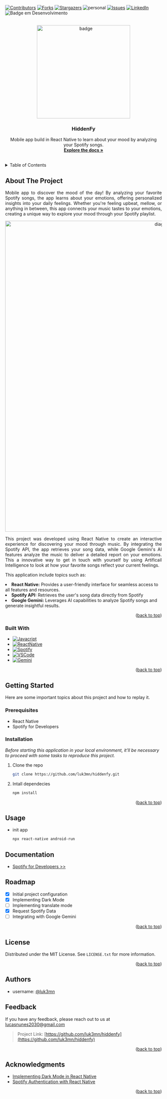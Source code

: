 [![Contributors][contributors-shield]][contributors-url]
[![Forks][forks-shield]][forks-url]
[![Stargazers][stars-shield]][stars-url]
![personal][personal-shield]
[![Issues][issues-shield]][issues-url]
[![LinkedIn][linkedin-shield]][linkedin-url]
![Badge em Desenvolvimento](https://img.shields.io/static/v1?label=STATUS&message=Finished&color=GREEN&style=for-the-badge)

<!-- ![image](soft%20(1).png) -->



<!-- PROJECT LOGO -->
<br />
<div align="center">
    <img width="300" src="assets/" alt="badge"/>
    <h3 align="center">HiddenFy</h3>

  <p align="center">
    Mobile app build in React Native to learn about your mood by analyzing your Spotify songs.
    <br />
    <a href="https://github.com/luk3mn/hiddenfy/README.md"><strong>Explore the docs »</strong></a>
    <br />
    <br />
  </p>
</div>



<!-- TABLE OF CONTENTS -->
<details>
  <summary>Table of Contents</summary>
  <ol>
    <li>
      <a href="#about-the-project">About The Project</a>
      <ul>
        <li><a href="#built-with">Built With</a></li>
      </ul>
    </li>
    <li>
      <a href="#getting-started">Getting Started</a>
      <ul>
        <li><a href="#prerequisites">Prerequisites</a></li>
        <li><a href="#installation">Installation</a></li>
      </ul>
    </li>
    <li><a href="#usage">Usage</a></li>
    <li><a href="#documentation">Documentation</a></li>
    <li><a href="#roadmap">Roadmap</a></li>
    <li><a href="#license">License</a></li>
    <li><a href="#authors">Authors</a></li>
    <li><a href="#feedback">Feedback</a></li>
    <li><a href="#acknowledgments">Acknowledgments</a></li>
  </ol>
</details>



<!-- ABOUT THE PROJECT -->
## About The Project
<!-- IMAGE (OPCIONAL) -->

<p align="justify">
Mobile app to discover the mood of the day! By analyzing your favorite Spotify songs, the app learns about your emotions, offering personalized insights into your daily feelings. Whether you're feeling upbeat, mellow, or anything in between, this app connects your music tastes to your emotions, creating a unique way to explore your mood through your Spotify playlist.
</p> 

<div align="center">
    <img width=1000 src="assets/diagram.png" alt="diagram"/>
</div>

<p align="justify">
This project was developed using React Native to create an interactive experience for discovering your mood through music. By integrating the Spotify API, the app retrieves your song data, while Google Gemini's AI features analyze the music to deliver a detailed report on your emotions. This a innovative way to get in touch with yourself by using Artificail Intelligence to look at how your favorite songs reflect your current feelings. 
</p>

<p align="justify">
This application include topics such as:
</p>

<li><b>React Native:</b> Provides a user-friendly interface for seamless access to all features and resources.</li>  
<li><b>Spotify API:</b> Retrieves the user's song data directly from Spotify</li>  
<li><b>Google Gemini:</b> Leverages AI capabilities to analyze Spotify songs and generate insightful results.</li>  


<p align="right">(<a href="#hiddenfy">back to top</a>)</p>

### Built With

* [![Javacript][Javacript]][Javacript-url]
* [![ReactNative][ReactNative]][ReactNative-url]
* [![Spotify][Spotify]][Spotify-url]
* [![VSCode][VSCode]][VSCode-url]
* [![Gemini][Gemini]][Gemini-url]

<p align="right">(<a href="#hiddenfy">back to top</a>)</p>



<!-- GETTING STARTED -->
## Getting Started

Here are some important topics about this project and how to replay it.

### Prerequisites

* React Native
* Spotify for Developers

### Installation

_Before starting this application in your local environment, it'll be necessary to proceed with some tasks to reproduce this project._

1. Clone the repo
   ```sh
   git clone https://github.com/luk3mn/hiddenfy.git
   ```
2. Intall dependecies 
   ```sh
   npm install
   ```

<p align="right">(<a href="#hiddenfy">back to top</a>)</p>



<!-- USAGE EXAMPLES -->
## Usage

- init app
   ```sh
   npx react-native android-run
   ```
<!-- Documentation -->
## Documentation
- [Spotify for Developers >> ](https://developer.spotify.com/)


<!-- ROADMAP -->
## Roadmap
- [x] Initial project configuration
- [x] Implementing Dark Mode
- [ ] Implementing translate mode
- [x] Request Spotify Data
- [ ] Integrating with Google Gemini

<p align="right">(<a href="#hiddenfy">back to top</a>)</p>



<!-- LICENSE -->
## License

Distributed under the MIT License. See `LICENSE.txt` for more information.

<p align="right">(<a href="#hiddenfy">back to top</a>)</p>



## Authors

- username: [@luk3mn](https://www.github.com/luk3mn)

## Feedback

If you have any feedback, please reach out to us at lucasnunes2030@gmail.com

> Project Link: [https://github.com/luk3mn/hiddenfy](https://github.com/luk3mn/hiddenfy)

<p align="right">(<a href="#hiddenfy">back to top</a>)</p>


<!-- ACKNOWLEDGMENTS -->
## Acknowledgments

* [Implementing Dark Mode in React Native](https://kodaschool.com/blog/implementing-dark-mode-in-react-native)
* [Spotify Authentication with React Native](https://readmedium.com/spotify-authentication-with-reactnative-2b6156573d19)

<p align="right">(<a href="#hiddenfy">back to top</a>)</p>



<!-- MARKDOWN LINKS & IMAGES -->
<!-- https://www.markdownguide.org/basic-syntax/#reference-style-links -->
[contributors-shield]: https://img.shields.io/github/contributors/luk3mn/hiddenfy.svg?style=for-the-badge
[contributors-url]: https://github.com/luk3mn/hiddenfy/graphs/contributors
[issues-shield]: https://img.shields.io/github/issues/luk3mn/hiddenfy.svg?style=for-the-badge
[issues-url]: https://github.com/luk3mn/hiddenfy/issues
[forks-shield]: https://img.shields.io/github/forks/luk3mn/hiddenfy.svg?style=for-the-badge
[forks-url]: https://github.com/luk3mn/hiddenfy/network/members
[stars-shield]: https://img.shields.io/github/stars/luk3mn/hiddenfy.svg?style=for-the-badge
[stars-url]: https://github.com/luk3mn/hiddenfy/stargazers
[license-shield]: https://img.shields.io/github/license/othneildrew/Best-README-Template.svg?style=for-the-badge
[license-url]: https://github.com/luk3mn/hiddenfy/blob/master/LICENSE
[linkedin-shield]: https://img.shields.io/badge/-LinkedIn-black.svg?style=for-the-badge&logo=linkedin&colorB=555
[linkedin-url]: https://www.linkedin.com/in/lucasmaues/
[personal-shield]: https://img.shields.io/static/v1?label=Oracle_one&message=Alura&color=2e3643&style=for-the-badge&colorB=555

<!-- Stack Shields -->
[Javacript]: https://img.shields.io/badge/JavaScript-323330?style=for-the-badge&logo=javascript&logoColor=F7DF1E
[Javacript-url]: https://www.Javacript.com/en/
[ReactNative]: https://img.shields.io/badge/React_Native-20232A?style=for-the-badge&logo=react&logoColor=61DAFB
[ReactNative-url]: https://reactnative.dev/docs/getting-started
[Spotify]: https://img.shields.io/badge/Spotify-1ED760?&style=for-the-badge&logo=spotify&logoColor=white
[Spotify-url]: https://developer.spotify.com/
[VSCode]: https://img.shields.io/badge/Visual_Studio_Code-0078D4?style=for-the-badge&logo=visual%20studio%20code&logoColor=white
[VSCode-url]: https://code.visualstudio.com/docs
[Gemini]: https://img.shields.io/badge/Google_Gemini-4285F4?style=for-the-badge&logo=google-cloud&logoColor=white
[Gemini-url]: https://ai.google.dev/gemini-api/docs